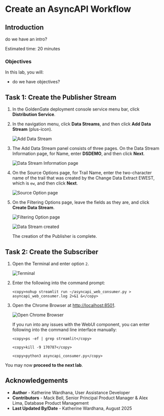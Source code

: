 # Create an AsyncAPI Workflow

## Introduction

do we have an intro?

Estimated time: 20 minutes

### Objectives

In this lab, you will:
* do we have objectives?

## Task 1: Create the Publisher Stream

1. In the GoldenGate deployment console service menu bar, click **Distribution Service**.

2. In the navigation menu, click **Data Streams**, and then click **Add Data Stream** (plus-icon).

    ![Add Data Stream](./images/01-02-add-data-stream.png " ")

3. The Add Data Stream panel consists of three pages. On the Data Stream Information page, for Name, enter **DSDEMO**, and then click **Next**.

    ![Data Stream Information page](./images/01-03-data-stream-info.png " ")

4. On the Source Options page, for Trail Name, enter the two-character name of the trail that was created by the Change Data Extract EWEST, which is `ew`, and then click **Next**.

    ![Source Option page](./images/01-04-source-opts.png " ")

5. On the Filtering Options page, leave the fields as they are, and click **Create Data Stream**.

    ![Filtering Option page](./images/01-05-filt-opts.png " ")

    ![Data Stream created](./images/01-06-data-stream-created.png " ")

    The creation of the Publisher is complete.

## Task 2: Create the Subscriber

1. Open the Terminal and enter option `2`.

    ![Terminal](./images/02-01-terminal-home-enviro.png " ")

2. Enter the following into the command prompt:

    ```
    <copy>nohup streamlit run ~/asyncapi_web_consumer.py > asyncapi_web_consumer.log 2>&1 &</copy>
    ```

3. Open the Chrome Browser at [http://localhost:8501](hhttp://localhost:8501).

    ![Open Chrome Browser](./images/02-03-local-host.png " ")

    If you run into any issues with the WebUI component, you can enter following into the command line interface manually:

    ```
    <copy>ps -ef | grep streamlit</copy>
    ```
    ```
    <copy>kill -9 170787</copy>
    ```
    ```
    <copy>python3 asyncapi_consumer.py</copy>
    ```
You may now **proceed to the next lab**.

## Acknowledgements
* **Author** - Katherine Wardhana, User Assistance Developer
* **Contributors** - Mack Bell, Senior Principal Product Manager & Alex Lima, Database Product Management
* **Last Updated By/Date** - Katherine Wardhana, August 2025